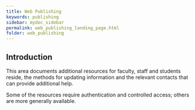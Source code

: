 ```yaml
---
title: Web Publishing
keywords: publishing
sidebar: mydoc_sidebar
permalink: web_publishing_landing_page.html
folder: web_publishing
---
```


## Introduction

This area documents additional resources for faculty, staff and students
reside, the methods for updating information and the relevant contacts
that can provide additional help.

Some of the resources require authentication and controlled access; others
are more generally available.

